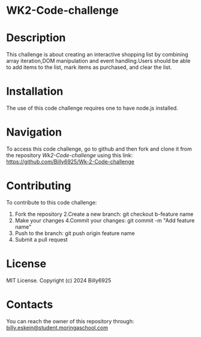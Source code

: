 # <strong>WK2-Code-challenge</strong>
# <b>Description</b>
This challenge is about creating an interactive shopping list by combining array iteration,DOM manipulation and event handling.Users should be able to add items to the list, mark items as purchased, and clear the list.
# <b>Installation</b>
The use of this code challenge requires one to have node.js installed.
# <b>Navigation</b>
To access this code challenge, go to github and then fork and clone it from the repository <em>Wk2-Code-challenge</em> using this link: https://github.com/Billy6925/Wk-2-Code-challenge
# <b>Contributing</b>
To contribute to this code challenge:
1. Fork the repository
2.Create a new branch: git checkout b-feature name
3. Make your changes
4.Commit your changes: git commit -m "Add feature name"
5. Push to the branch: git push origin feature name
6. Submit a pull request
# <b>License</b>
MIT License.
Copyright (c) 2024  Billy6925
# Contacts
You can reach the owner of this repository through: billy.eskein@student.moringaschool.com



